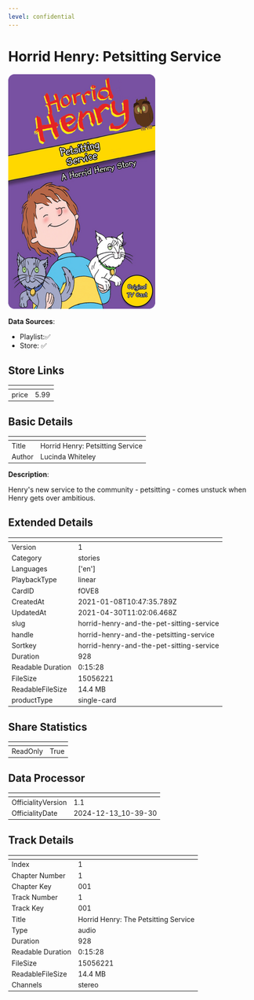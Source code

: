 ```yaml
---
level: confidential
---
```

# Horrid Henry: Petsitting Service

![card_[fOVE8].png](../../img/cards/card_[fOVE8].png)

**Data Sources**: 

- Playlist:✅
- Store: ✅


## Store Links

| <!-- --> | <!-- --> |
| - | - |
| price | 5.99 |


## Basic Details

| <!-- --> | <!-- --> |
| - | - |
| Title | Horrid Henry: Petsitting Service |
| Author | Lucinda Whiteley |

**Description**:

Henry's new service to the community - petsitting - comes unstuck when Henry gets over ambitious.


## Extended Details

| <!-- --> | <!-- --> |
| - | - |
| Version | 1 |
| Category | stories |
| Languages | ['en'] |
| PlaybackType | linear |
| CardID | fOVE8 |
| CreatedAt | 2021-01-08T10:47:35.789Z |
| UpdatedAt | 2021-04-30T11:02:06.468Z |
| slug | horrid-henry-and-the-pet-sitting-service |
| handle | horrid-henry-and-the-petsitting-service |
| Sortkey | horrid-henry-and-the-pet-sitting-service |
| Duration | 928 |
| Readable Duration | 0:15:28 |
| FileSize | 15056221 |
| ReadableFileSize | 14.4 MB |
| productType | single-card |


## Share Statistics

| <!-- --> | <!-- --> |
| - | - |
| ReadOnly | True |


## Data Processor

| <!-- --> | <!-- --> |
| - | - |
| OfficialityVersion | 1.1
| OfficialityDate | 2024-12-13_10-39-30


## Track Details

| <!-- --> | <!-- --> |
| - | - |
| Index | 1 |
| Chapter Number | 1 |
| Chapter Key | 001 |
| Track Number | 1 |
| Track Key | 001 |
| Title | Horrid Henry: The Petsitting Service |
| Type | audio |
| Duration | 928 |
| Readable Duration | 0:15:28 |
| FileSize | 15056221 |
| ReadableFileSize | 14.4 MB |
| Channels | stereo |

